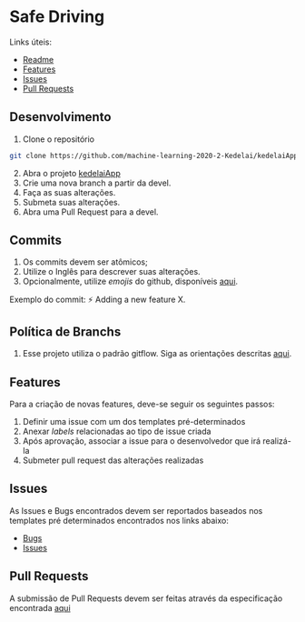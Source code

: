# Safe Driving

Links úteis:
 - [Readme](./../README.md)
 - [Features](#features)
 - [Issues](#issues)
 - [Pull Requests](#pull-requests)

## Desenvolvimento

  1. Clone o repositório
  ```bash
  git clone https://github.com/machine-learning-2020-2-Kedelai/kedelaiApp.git
  ```
  2. Abra o projeto [kedelaiApp](https://github.com/machine-learning-2020-2-Kedelai/kedelaiApp.git)
  3. Crie uma nova branch a partir da devel.
  4. Faça as suas alterações.
  5. Submeta suas alterações.
  6. Abra uma Pull Request para a devel.

## Commits

  1. Os commits devem ser atômicos;
  2. Utilize o Inglês para descrever suas alterações.
  3. Opcionalmente, utilize *emojis* do github, disponíveis [aqui](https://gitmoji.carloscuesta.me/).
  
  Exemplo do commit: :zap: Adding a new feature X.
  
## Política de Branchs

  1. Esse projeto utiliza o padrão gitflow. Siga as orientações descritas [aqui](https://www.atlassian.com/br/git/tutorials/comparing-workflows/gitflow-workflow).
  
## Features

Para a criação de novas features, deve-se seguir os seguintes passos:

  1. Definir uma issue com um dos templates pré-determinados
  2. Anexar _labels_ relacionadas ao tipo de issue criada
  3. Após aprovação, associar a issue para o desenvolvedor que irá realizá-la
  4. Submeter pull request das alterações realizadas

## Issues

As Issues e Bugs encontrados devem ser reportados baseados nos templates pré determinados encontrados nos links abaixo:
* [Bugs](./../.github/ISSUE_TEMPLATE/bug.md)
* [Issues](./../.github/ISSUE_TEMPLATE/issue.md)

## Pull Requests

A submissão de Pull Requests devem ser feitas através da especificação encontrada [aqui](./../.github/PULL_REQUEST_TEMPLATE.md)

